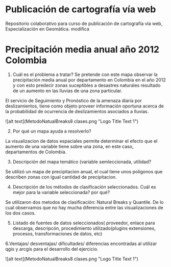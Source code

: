 # Publicación de cartografía vía web
Repositorio colaborativo para curso de publicación de cartografía vía web, Especialización en Geomática. 
modifica
# Precipitación media anual año 2012 Colombia

1. Cuál es el problema a tratar?
Se pretende con este mapa observar la precipitación media anual por departamento en Colombia en el año 2012 y con esto predecir zonas suceptibles a desastres naturales resultado de un aumento en las lluvias de una zona particular. 

El servicio de Seguimiento y Pronóstico de la amenaza diaria por deslizamientos, tiene como objeto proveer información oportuna acerca de la probabilidad de ocurrencia de deslizamientos asociados a lluvias.

![alt text](MetodoNatualBreaks8 clases.png "Logo Title Text 1")

2. Por qué un mapa ayuda a resolverlo?

La visualizacion de datos espaciales permite determinar el efecto que el aumento de una variable tiene sobre una zona, en este caso, departamentos de Colombia. 

3. Descripción del mapa temático (variable semleccionada, utilidad?

Se utilizó un mapa de precipitacion anual, el cual tiene unos poligonos que describen zonas con igual cantidad de precipitacion. 

4. Descripción de los métodos de clasificación seleccionados. Cuál es mejor para la variable seleccionada? por qué?

Se utilizaron dos metodos de clasificación: Natural Breaks y Quantile. De lo cual observamos que no hay mucha diferencia entre las visualizaciones de los dos casos. 

5. Listado de fuentes de datos seleccionados( proveedor, enlace para descarga, descripcón, procedimiento utilizado(plugins extensiones, procesos, transformaciones de datos, etc)



6.Ventajas/ desventajas/ dificultades/ diferencias encontradas al utilizar qgis y arcgis para el desarrollo del ejercicio.

![alt text](MetodoNatualBreaks8 clases.png "Logo Title Text 1")
